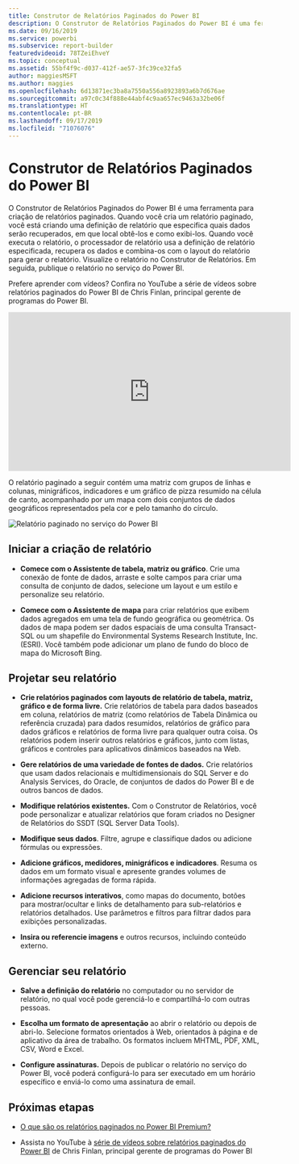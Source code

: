 ```yaml
---
title: Construtor de Relatórios Paginados do Power BI
description: O Construtor de Relatórios Paginados do Power BI é uma ferramenta para criação de relatórios paginados.
ms.date: 09/16/2019
ms.service: powerbi
ms.subservice: report-builder
featuredvideoid: 78TZeiEhveY
ms.topic: conceptual
ms.assetid: 55bf4f9c-d037-412f-ae57-3fc39ce32fa5
author: maggiesMSFT
ms.author: maggies
ms.openlocfilehash: 6d13871ec3ba8a7550a556a8923893a6b7d676ae
ms.sourcegitcommit: a97c0c34f888e44abf4c9aa657ec9463a32be06f
ms.translationtype: HT
ms.contentlocale: pt-BR
ms.lasthandoff: 09/17/2019
ms.locfileid: "71076076"
---
```

# <a name="power-bi-paginated-report-builder"></a>Construtor de Relatórios Paginados do Power BI

 O Construtor de Relatórios Paginados do Power BI é uma ferramenta para criação de relatórios paginados.  Quando você cria um relatório paginado, você está criando uma definição de relatório que especifica quais dados serão recuperados, em que local obtê-los e como exibi-los. Quando você executa o relatório, o processador de relatório usa a definição de relatório especificada, recupera os dados e combina-os com o layout do relatório para gerar o relatório. Visualize o relatório no Construtor de Relatórios. Em seguida, publique o relatório no serviço do Power BI.

Prefere aprender com vídeos? Confira no YouTube a série de vídeos sobre relatórios paginados do Power BI de Chris Finlan, principal gerente de programas do Power BI.

<iframe width="560" height="315" src="https://www.youtube.com/embed/78TZeiEhveY?list=PLx7LcKtN_gq-JVzM6L8xNNxX7kts-KflJ" frameborder="0" allowfullscreen></iframe>

O relatório paginado a seguir contém uma matriz com grupos de linhas e colunas, minigráficos, indicadores e um gráfico de pizza resumido na célula de canto, acompanhado por um mapa com dois conjuntos de dados geográficos representados pela cor e pelo tamanho do círculo.  

![Relatório paginado no serviço do Power BI](media/report-builder-power-bi/report-builder-get-started-paginated-report.png)

##  <a name="JumpStartReptCreation"></a> Iniciar a criação de relatório  
 
-   **Comece com o Assistente de tabela, matriz ou gráfico**. Crie uma conexão de fonte de dados, arraste e solte campos para criar uma consulta de conjunto de dados, selecione um layout e um estilo e personalize seu relatório.  
  
-   **Comece com o Assistente de mapa** para criar relatórios que exibem dados agregados em uma tela de fundo geográfica ou geométrica. Os dados de mapa podem ser dados espaciais de uma consulta Transact-SQL ou um shapefile do Environmental Systems Research Institute, Inc. (ESRI). Você também pode adicionar um plano de fundo do bloco de mapa do Microsoft Bing.  

##  <a name="DesignRept"></a> Projetar seu relatório  
  
-   **Crie relatórios paginados com layouts de relatório de tabela, matriz, gráfico e de forma livre.** Crie relatórios de tabela para dados baseados em coluna, relatórios de matriz (como relatórios de Tabela Dinâmica ou referência cruzada) para dados resumidos, relatórios de gráfico para dados gráficos e relatórios de forma livre para qualquer outra coisa. Os relatórios podem inserir outros relatórios e gráficos, junto com listas, gráficos e controles para aplicativos dinâmicos baseados na Web.  
  
-   **Gere relatórios de uma variedade de fontes de dados.** Crie relatórios que usam dados relacionais e multidimensionais do SQL Server e do Analysis Services, do Oracle, de conjuntos de dados do Power BI e de outros bancos de dados.  
  
-   **Modifique relatórios existentes.** Com o Construtor de Relatórios, você pode personalizar e atualizar relatórios que foram criados no Designer de Relatórios do SSDT (SQL Server Data Tools).  
  
-   **Modifique seus dados**. Filtre, agrupe e classifique dados ou adicione fórmulas ou expressões.  

-   **Adicione gráficos, medidores, minigráficos e indicadores**. Resuma os dados em um formato visual e apresente grandes volumes de informações agregadas de forma rápida.  
  
-   **Adicione recursos interativos**, como mapas do documento, botões para mostrar/ocultar e links de detalhamento para sub-relatórios e relatórios detalhados. Use parâmetros e filtros para filtrar dados para exibições personalizadas.  
  
-   **Insira ou referencie imagens** e outros recursos, incluindo conteúdo externo.  
  
##  <a name="ManageRpt"></a> Gerenciar seu relatório  
  
-   **Salve a definição do relatório** no computador ou no servidor de relatório, no qual você pode gerenciá-lo e compartilhá-lo com outras pessoas.  
  
-   **Escolha um formato de apresentação** ao abrir o relatório ou depois de abri-lo. Selecione formatos orientados à Web, orientados à página e de aplicativo da área de trabalho. Os formatos incluem MHTML, PDF, XML, CSV, Word e Excel.  
  
-   **Configure assinaturas.** Depois de publicar o relatório no serviço do Power BI, você poderá configurá-lo para ser executado em um horário específico e enviá-lo como uma assinatura de email.  

## <a name="next-steps"></a>Próximas etapas

- [O que são os relatórios paginados no Power BI Premium?](paginated-reports-report-builder-power-bi.md)

- Assista no YouTube à [série de vídeos sobre relatórios paginados do Power BI](https://www.youtube.com/watch?v=78TZeiEhveY&list=PLx7LcKtN_gq-JVzM6L8xNNxX7kts-KflJ) de Chris Finlan, principal gerente de programas do Power BI